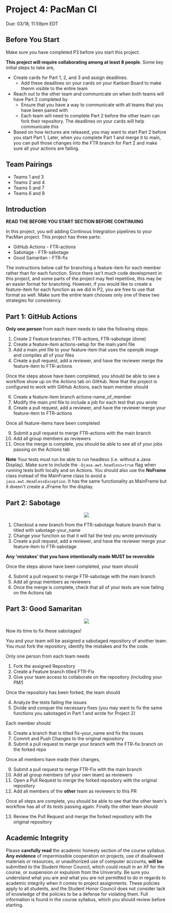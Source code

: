 # Project 4: PacMan CI

Due: 03/18, 11:59pm EDT

## Before You Start

Make sure you have completed P3 before you start this project.

**This project will require collaborating among at least 8 people**. Some key initial steps to take are,

- Create cards for Part 1, 2, and 3 and assign deadlines.
  - Add these deadlines on your cards on your Kanban Board to make thenm visible to the entire team
- Reach out to the other team and communicate on when both teams will have Part 2 completed by
  - Ensure that you have a way to communicate with all teams that you have been paired with
  - Each team will need to complete Part 2 before the other team can fork their repository. The deadlines on your cards will help communicate this
- Based on how lectures are released, you may want to start Part 2 before you start Part 1. Later, when you complete Part 1 and merge it to main, you can pull those changes into the FTR branch for Part 2 and make sure all your actions are failing.

## Team Pairings

- Teams 1 and 3
- Teams 2 and 4
- Teams 5 and 7
- Teams 6 and 8

## Introduction

**READ THE BEFORE YOU START SECTION BEFORE CONTINUING**

In this project, you will adding Continous Integration pipelines to your PacMan project. This project has three parts:

- GitHub Actions - FTR-actions
- Sabotage - FTR-sabotage
- Good Samaritan - FTR-fix

The instructions below call for branching a feature-item for each member rather than for each function. Since there isn't much code development in this project, and some parts of the project may feel repetitive, this may be an easier format for branching. However, if you would like to create a feature-item for each function as we did in P2, you are free to use that format as well. Make sure the entire team chooses only one of these two strategies for consistency.


## Part 1: GitHub Actions

**Only one person** from each team needs to take the following steps:

1. Create 2 Feature branches: FTR-actions, FTR-sabotage (done)
2. Create a feature-item actions-setup for the main.yaml file
3. Add a main.yml file to your feature-item that uses the openjdk image and compiles all of your files
4. Create a pull request, add a reviewer, and have the reviewer merge the feature-item to FTR-actions

Once the steps above have been completed, you should be able to see a workflow show up on the Actions tab on GitHub. Now that the project is configured to work with GitHub Actions, each team member should

6. Create a feature-item branch actions-name_of_member
7. Modify the main.yml file to include a job for each test that you wrote
8. Create a pull request, add a reviewer, and have the reviewer merge your feature-item to FTR-actions

Once all feature-items have been completed

9. Submit a pull request to merge FTR-actions with the main branch
10. Add all group members as reviewers
11. Once the merge is complete, you should be able to see all of your jobs passing on the Actions tab

**Note** Your tests must run be able to run headless (i.e. without a Java Display). Make sure to include the ```-Djava.awt.headless=true``` flag when running tests both locally and on Actions. You should also use the **NoFrame** class instead of the MainFrame class to avoid a ```java.awt.HeadlessException```. It has the same functionality as MainFrame but it doesn't create a JFrame for the display.

## Part 2: Sabotage

<p align="center">
<img src="https://i.redd.it/n0cz029px3q51.jpg"/>
</p>

1. Checkout a new branch from the FTR-sabotage feature branch that is titled with sabotage-your_name
2. Change your function so that it will fail the test you wrote previously
3. Create a pull request, add a reviewer, and have the reviewer merge your feature-item to FTR-sabotage

**Any 'mistakes' that you have intentionally made MUST be reversible**

Once the steps above have been completed, your team should

4. Submit a pull request to merge FTR-sabotage with the main branch
5. Add all group members as reviewers
6. Once the merge is complete, check that all of your tests are now failing on the Actions tab

## Part 3: Good Samaritan

<p align="center">
<img src="https://wallpapercave.com/wp/wp7559354.png"/>
</p>

Now its time to fix these sabotages!

You and your team will be assigned a sabotaged repository of another team. You must fork the repository, identify the mistakes and fix the code.

Only one person from each team needs

1. Fork the assigned Repository
2. Create a Feature branch titled FTR-Fix
3. Give your team access to collaborate on the repository (including your PM!)

Once the repository has been forked, the team should

4. Analyze the tests failing the issues
5. Divide and conquer the necessary fixes (you may want to fix the same functions you sabotaged in Part 1 and wrote for Project 2)

Each member should

6. Create a branch that is titled fix-your_name and fix the issues
7. Commit and Push Changes to the original repository
8. Submit a pull request to merge your branch with the FTR-fix branch on the forked repo

Once all members have made their changes,

9. Submit a pull request to merge FTR-Fix with the main branch
10. Add all group members (of your own team) as reviewers
11. Open a Pull Request to merge the forked repository with the original repository
12. Add all members of the __other__ team as reviewers to this PR

Once all steps are complete, you should be able to see that the other team's workflow has all of its tests passing again. Finally the other team should

13. Review the Pull Request and merge the forked repository with the original repository

## Academic Integrity

Please **carefully read** the academic honesty section of the course syllabus. **Any evidence** of impermissible cooperation on projects, use of disallowed materials or resources, or unauthorized use of computer accounts, **will be** submitted to the Student Honor Council, which could result in an XF for the course, or suspension or expulsion from the University. Be sure you understand what you are and what you are not permitted to do in regards to academic integrity when it comes to project assignments. These policies apply to all students, and the Student Honor Council does not consider lack of knowledge of the policies to be a defense for violating them. Full information is found in the course syllabus, which you should review before starting.
